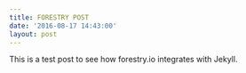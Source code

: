 ```yaml
---
title: FORESTRY POST
date: '2016-08-17 14:43:00'
layout: post
---
```

This is a test post to see how forestry.io integrates with Jekyll.